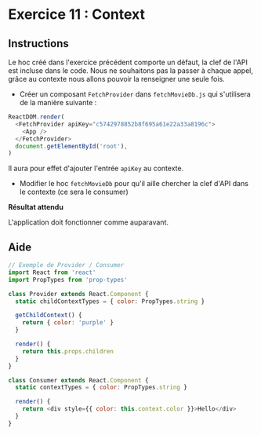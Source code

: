 # Exercice 11 : Context

## Instructions

Le hoc créé dans l'exercice précédent comporte un défaut, la clef de l'API est incluse dans le code. Nous ne souhaitons pas la passer à chaque appel, grâce au contexte nous allons pouvoir la renseigner une seule fois.

* Créer un composant `FetchProvider` dans `fetchMovieDb.js` qui s'utilisera de la manière suivante :

```js
ReactDOM.render(
  <FetchProvider apiKey="c5742978852b8f695a61e22a33a8196c">
    <App />
  </FetchProvider>
  document.getElementById('root'),
)
```

Il aura pour effet d'ajouter l'entrée `apiKey` au contexte.

* Modifier le hoc `fetchMovieDb` pour qu'il aille chercher la clef d'API dans le contexte (ce sera le consumer)

**Résultat attendu**

L'application doit fonctionner comme auparavant.

## Aide

```js
// Exemple de Provider / Consumer
import React from 'react'
import PropTypes from 'prop-types'

class Provider extends React.Component {
  static childContextTypes = { color: PropTypes.string }

  getChildContext() {
    return { color: 'purple' }
  }

  render() {
    return this.props.children
  }
}

class Consumer extends React.Component {
  static contextTypes = { color: PropTypes.string }

  render() {
    return <div style={{ color: this.context.color }}>Hello</div>
  }
}
```
